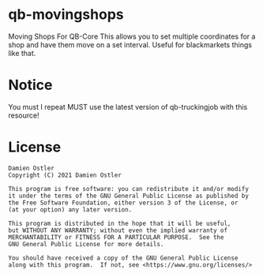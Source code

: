 # qb-movingshops
Moving Shops For QB-Core
This allows you to set multiple coordinates for a shop and have them move on a set interval. Useful for blackmarkets things like that.

# Notice

You must I repeat MUST use the latest version of qb-truckingjob with this resource!

# License

    Damien Ostler
    Copyright (C) 2021 Damien Ostler

    This program is free software: you can redistribute it and/or modify
    it under the terms of the GNU General Public License as published by
    the Free Software Foundation, either version 3 of the License, or
    (at your option) any later version.

    This program is distributed in the hope that it will be useful,
    but WITHOUT ANY WARRANTY; without even the implied warranty of
    MERCHANTABILITY or FITNESS FOR A PARTICULAR PURPOSE.  See the
    GNU General Public License for more details.

    You should have received a copy of the GNU General Public License
    along with this program.  If not, see <https://www.gnu.org/licenses/>
